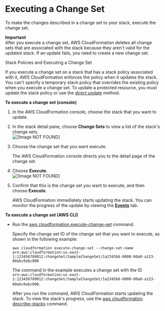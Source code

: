 # Executing a Change Set<a name="using-cfn-updating-stacks-changesets-execute"></a>

To make the changes described in a change set to your stack, execute the change set\.

**Important**  
After you execute a change set, AWS CloudFormation deletes all change sets that are associated with the stack because they aren't valid for the updated stack\. If an update fails, you need to create a new change set\.

Stack Policies and Executing a Change Set

If you execute a change set on a stack that has a stack policy associated with it, AWS CloudFormation enforces the policy when it updates the stack\. You can't specify a temporary stack policy that overrides the existing policy when you execute a change set\. To update a protected resource, you must update the stack policy or use the [direct update](using-cfn-updating-stacks-direct.md) method\.

**To execute a change set \(console\)**

1. In the AWS CloudFormation console, choose the stack that you want to update\.

1. In the stack detail pane, choose **Change Sets** to view a list of the stack's change sets\.  
![\[Image NOT FOUND\]](http://docs.aws.amazon.com/AWSCloudFormation/latest/UserGuide/images/console-changeset-tab.png)

1. Choose the change set that you want execute\.

   The AWS CloudFormation console directs you to the detail page of the change set\.

1. Choose **Execute**\.  
![\[Image NOT FOUND\]](http://docs.aws.amazon.com/AWSCloudFormation/latest/UserGuide/images/console-changeset-execute.png)

1. Confirm that this is the change set you want to execute, and then choose **Execute**\.

   AWS CloudFormation immediately starts updating the stack\. You can monitor the progress of the update by viewing the [**Events**](cfn-console-view-stack-data-resources.md) tab\.

**To execute a change set \(AWS CLI\)**
+ Run the [aws cloudformation execute\-change\-set](https://docs.aws.amazon.com/cli/latest/reference/cloudformation/execute-change-set.html) command\.

  Specify the change set ID of the change set that you want to execute, as shown in the following example:

  ```
  aws cloudformation execute-change-set --change-set-name arn:aws:cloudformation:us-east-1:123456789012:changeSet/SampleChangeSet/1a2345b6-0000-00a0-a123-00abc0abc000
  ```

  The command in the example executes a change set with the ID `arn:aws:cloudformation:us-east-1:123456789012:changeSet/SampleChangeSet/1a2345b6-0000-00a0-a123-00abc0abc000`\.

  After you run the command, AWS CloudFormation starts updating the stack\. To view the stack's progress, use the [aws cloudformation describe\-stacks](using-cfn-describing-stacks.md) command\.